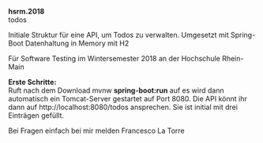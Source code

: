 ﻿<b>hsrm.2018</b><br>
todos

Initiale Struktur für eine API, um Todos zu verwalten. Umgesetzt mit Spring-Boot Datenhaltung in Memory mit H2

Für Software Testing im Wintersemester 2018 an der Hochschule Rhein-Main

<b>Erste Schritte:</b><br>
Ruft nach dem Download mvnw <b>spring-boot:run</b> auf es wird dann automatisch ein Tomcat-Server gestartet auf Port 8080.
Die API könnt ihr dann auf http://localhost:8080/todos ansprechen.
Sie ist initial mit drei Einträgen gefüllt.

Bei Fragen einfach bei mir melden
Francesco La Torre